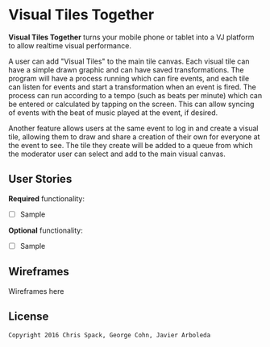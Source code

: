 # Visual Tiles Together

**Visual Tiles Together** turns your mobile phone or tablet into a VJ platform to allow realtime visual performance.

A user can add "Visual Tiles" to the main tile canvas. Each visual tile can have a simple drawn graphic and can have saved transformations. The program will have a process running which can fire events, and each tile can listen for events and start a transformation when an event is fired. The process can run according to a tempo (such as beats per minute) which can be entered or calculated by tapping on the screen. This can allow syncing of events with the beat of music played at the event, if desired.

Another feature allows users at the same event to log in and create a visual tile, allowing them to draw and share a creation of their own for everyone at the event to see. The tile they create will be added to a queue from which the moderator user can select and add to the main visual canvas.


## User Stories

**Required** functionality:

* [ ] Sample

**Optional** functionality:

* [ ] Sample

## Wireframes

Wireframes here

## License

    Copyright 2016 Chris Spack, George Cohn, Javier Arboleda
